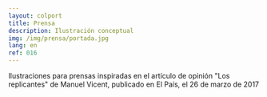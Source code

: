 ```yaml
---
layout: colport
title: Prensa
description: Ilustración conceptual
img: /img/prensa/portada.jpg
lang: en
ref: 016
---
```


Ilustraciones para prensas inspiradas en el artículo de opinión "Los replicantes" de Manuel Vicent, publicado en El País, el 26 de marzo de 2017

<div class="section group">
        <div class="col span_2_of_12"></div>
        <div class="col span_4_of_12">
	  <img class="image_enlarge" src="{{ site.baseurl }}/img/prensa/replicantes1.jpg" alt=""/>
	</div>
        <div class="col span_4_of_12">
          <img class="image_enlarge" src="{{ site.baseurl }}/img/prensa/replicantes2.jpg" alt=""/>
	</div>
</div>
